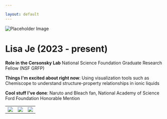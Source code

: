 ```yaml
---

layout: default
---
```


<!-- Replace `example_student` with your name -->
<img src="/website/assets/img/lisa_je.jpg" alt="Placeholder Image" class="center" style="max-width: 100%">

<!-- Replace `Example Student` with your name and include your start date-->
# **Lisa Je (2023 - present)**

<!-- Choose your title -- feel free to be professionally silly -->
**Role in the Cersonsky Lab** National Science Foundation Graduate Research Fellow (NSF GRFP)

<!-- Name at least one research topic amongst this list -->
**Things I'm excited about right now**: Using visualization tools such as Chemiscope to understand structure-property relationships in ionic liquids

<!-- Ultimately, we'll use this section to
     include papers and talks, and contributions
     But for now put whatever you want -->
**Cool stuff I've done**: Naruto and Bleach fan, National Academy of Science Ford Foundation Honorable Mention


<!-- If you have photos you would like to exhibit,
     save them as `/assets/member_images/your_name_photo_#.png`
     and replace example_student below -->

|      |      |      |
|:----:|:----:|:----:|
|![](/website/assets/img/lisa_je_1.jpg) | ![](/website/assets/img/lisa_je_2.jpg) | ![](/website/assets/img/lisa_je_3.jpg) | 




